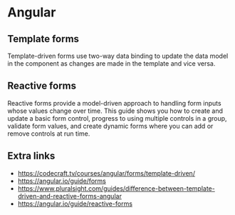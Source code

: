 # Angular

## Template forms

Template-driven forms use two-way data binding to update the data model in the component as changes are made in the template and vice versa.

## Reactive forms

Reactive forms provide a model-driven approach to handling form inputs whose values change over time. This guide shows you how to create and update a basic form control, progress to using multiple controls in a group, validate form values, and create dynamic forms where you can add or remove controls at run time.

## Extra links
- https://codecraft.tv/courses/angular/forms/template-driven/
- https://angular.io/guide/forms
- https://www.pluralsight.com/guides/difference-between-template-driven-and-reactive-forms-angular
- https://angular.io/guide/reactive-forms
